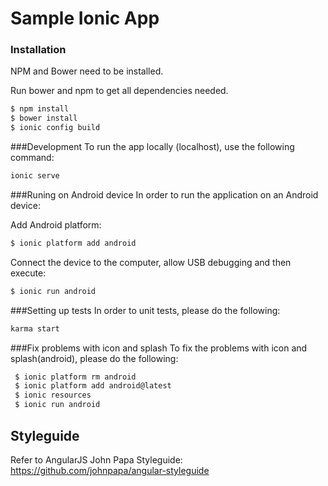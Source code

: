 # Sample Ionic App

### Installation
NPM and Bower need to be installed.

Run bower and npm to get all dependencies needed.
```sh
$ npm install
$ bower install
$ ionic config build
``` 

###Development
To run the app locally (localhost), use the following command: 
```sh
ionic serve
```

###Runing on Android device
In order to run the application on an Android device:

Add Android platform:
```sh
$ ionic platform add android
```

Connect the device to the computer, allow USB debugging and then execute:
```sh
$ ionic run android
```

###Setting up tests
In order to unit tests, please do the following:
```sh
karma start
```

###Fix problems with icon and splash
To fix the problems with icon and splash(android), please do the following:
```sh
 $ ionic platform rm android
 $ ionic platform add android@latest
 $ ionic resources
 $ ionic run android
```

## Styleguide

Refer to AngularJS John Papa Styleguide: https://github.com/johnpapa/angular-styleguide
